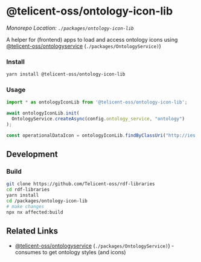 # @telicent-oss/ontology-icon-lib

*Monorepo Location: `./packages/ontology-icon-lib`*

A helper for (frontend) apps to load and access ontology icons using [@telicent-oss/ontologyservice](https://github.com/telicent-oss/rdf-libraries/tree/main/packages/OntologyService) (`./packages/OntologyService)`)

### Install

```bash
yarn install @telicent-oss/ontology-icon-lib
```

### Usage

```ts
import * as ontologyIconLib from '@telicent-oss/ontology-icon-lib';

await ontologyIconLib.init(
  OntologyService.createAsync(config.ontology_service, "ontology")
);

const operationalDataIcon = ontologyIconLib.findByClassUri("http://ies.data.gov.uk/ontology/ies4#OperationalData");

```

## Development

### Build

```bash
git clone https://github.com/Telicent-oss/rdf-libraries
cd rdf-libraries
yarn install
cd /packages/ontology-icon-lib
# make changes
npx nx affected:build
```
## Related Links

* [@telicent-oss/ontologyservice](https://github.com/telicent-oss/rdf-libraries/tree/main/packages/OntologyService) (`./packages/OntologyService)`) - consumes to get ontology styles (and icons)

